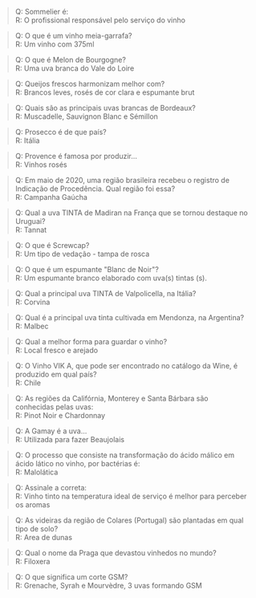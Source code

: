 > Q: Sommelier é:  
> R: O profissional responsável pelo serviço do vinho  

> Q: O que é um vinho meia-garrafa?  
> R: Um vinho com 375ml  

> Q: O que é Melon de Bourgogne?  
> R: Uma uva branca do Vale do Loire  

> Q: Queijos frescos harmonizam melhor com?  
> R: Brancos leves, rosés de cor clara e espumante brut  

> Q: Quais são as principais uvas brancas de Bordeaux?  
> R: Muscadelle, Sauvignon Blanc e Sémillon  

> Q: Prosecco é de que país?  
> R: Itália  

> Q: Provence é famosa por produzir...  
> R: Vinhos rosés  

> Q: Em maio de 2020, uma região brasileira recebeu o registro de Indicação de Procedência. Qual região foi essa?  
> R: Campanha Gaúcha  

> Q: Qual a uva TINTA de Madiran na França que se tornou destaque no Uruguai?  
> R: Tannat  

> Q: O que é Screwcap?  
> R: Um tipo de vedação - tampa de rosca  

> Q: O que é um espumante "Blanc de Noir"?  
> R: Um espumante branco elaborado com uva(s) tintas (s).  

> Q: Qual a principal uva TINTA de Valpolicella, na Itália?  
> R: Corvina  

> Q: Qual é a principal uva tinta cultivada em Mendonza, na Argentina?  
> R: Malbec  

> Q: Qual a melhor forma para guardar o vinho?  
> R: Local fresco e arejado  

> Q: O Vinho VIK A, que pode ser encontrado no catálogo da Wine, é produzido em qual país?  
> R: Chile  

> Q: As regiões da Califórnia, Monterey e Santa Bárbara são conhecidas pelas uvas:  
> R: Pinot Noir e Chardonnay  

> Q: A Gamay é a uva...  
> R: Utilizada para fazer Beaujolais  

> Q: O processo que consiste na transformação do ácido málico em ácido lático no vinho, por bactérias é:  
> R: Malolática  

> Q: Assinale a correta:  
> R: Vinho tinto na temperatura ideal de serviço é melhor para perceber os aromas  

> Q: As videiras da região de Colares (Portugal) são plantadas em qual tipo de solo?  
> R: Area de dunas  

> Q: Qual o nome da Praga que devastou vinhedos no mundo?  
> R: Filoxera  

> Q: O que significa um corte GSM?  
> R: Grenache, Syrah e Mourvèdre, 3 uvas formando GSM  
